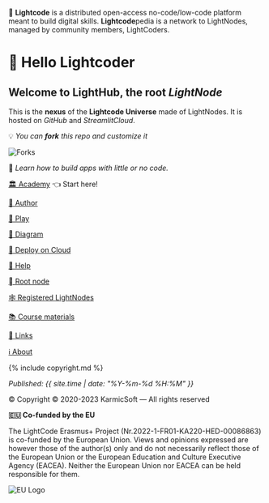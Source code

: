 💬 **Lightcode** is a distributed open-access no-code/low-code platform 
meant to build digital skills. **Lightcode**pedia 
is a network to LightNodes, managed by community members, LightCoders.

# 👋 Hello Lightcoder
## Welcome to LightHub, the root _LightNode_ 
This is the **nexus** of the **Lightcode Universe** made of LightNodes. 
It is hosted on _GitHub_ and _StreamlitCloud_.

💡️ _You can **fork** this repo and customize it_ 

![Forks](https://img.shields.io/github/forks/michelzam/lightcodepedia?style=flat)

📖 _Learn how to build apps with little or no code._

[🏛 Academy](academy.md) 👈 Start here!

[👤 Author](author.md)

[🏀 Play](play.md)

[📐 Diagram](diagram.md)

[🚚 Deploy on Cloud](deploy.md)

[🛟 Help](help.md)

[🫜 Root node](https://lightcodepedia.org)

[🕸️ Registered LightNodes](nodes.md)

[📚 Course materials](chapters.md)

[🔗 Links](links.md)

[ℹ️ About](about.md)


{% include copyright.md %}

_Published: {{ site.time | date: "%Y-%m-%d %H:%M" }}_

© Copyright
© 2020-2023 KarmicSoft — All rights reserved

**🇪🇺 Co-funded by the EU**

The LightCode Erasmus+ Project (Nr.2022-1-FR01-KA220-HED-00086863) is co-funded by the European Union. Views and opinions expressed are however those of the author(s) only and do not necessarily reflect those of the European Union or the European Education and Culture Executive Agency (EACEA). Neither the European Union nor EACEA can be held responsible for them.

![EU Logo](images/EN_Co-fundedbytheEU_RGB_POS.png)

